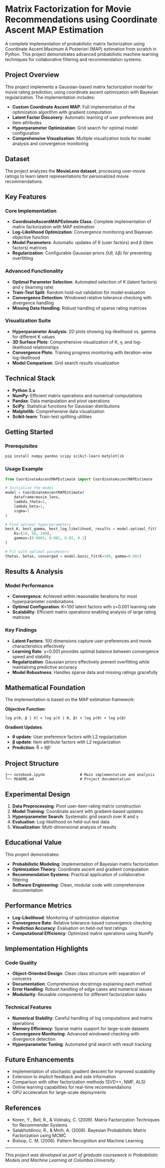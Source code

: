 # Matrix Factorization for Movie Recommendations using Coordinate Ascent MAP Estimation

A complete implementation of probabilistic matrix factorization using Coordinate Ascent Maximum A Posteriori (MAP) estimation from scratch in Python. This project demonstrates advanced probabilistic machine learning techniques for collaborative filtering and recommendation systems.

## Project Overview

This project implements a Gaussian-based matrix factorization model for movie rating prediction, using coordinate ascent optimization with Bayesian regularization. The implementation includes:

- **Custom Coordinate Ascent MAP**: Full implementation of the optimization algorithm with gradient computation
- **Latent Factor Discovery**: Automatic learning of user preferences and item attributes
- **Hyperparameter Optimization**: Grid search for optimal model configuration
- **Comprehensive Visualization**: Multiple visualization tools for model analysis and convergence monitoring

## Dataset

The project analyzes the **MovieLens dataset**, processing user-movie ratings to learn latent representations for personalized movie recommendations.

## Key Features

### Core Implementation

- **CoordinateAscentMAPEstimate Class**: Complete implementation of matrix factorization with MAP estimation
- **Log-Likelihood Optimization**: Convergence monitoring and Bayesian objective function
- **Model Parameters**: Automatic updates of θ (user factors) and β (item factors) matrices
- **Regularization**: Configurable Gaussian priors (λ*θ, λ*β) for preventing overfitting

### Advanced Functionality

- **Optimal Parameter Selection**: Automated selection of K (latent factors) and γ (learning rate)
- **Train-Test Split**: Random hold-out validation for model evaluation
- **Convergence Detection**: Windowed relative tolerance checking with divergence handling
- **Missing Data Handling**: Robust handling of sparse rating matrices

### Visualization Suite

- **Hyperparameter Analysis**: 2D plots showing log-likelihood vs. gamma for different K values
- **3D Surface Plots**: Comprehensive visualization of K, γ, and log-likelihood relationships
- **Convergence Plots**: Training progress monitoring with iteration-wise log-likelihood
- **Model Comparison**: Grid search results visualization

## Technical Stack

- **Python 3.x**
- **NumPy**: Efficient matrix operations and numerical computations
- **Pandas**: Data manipulation and pivot operations
- **SciPy**: Statistical functions for Gaussian distributions
- **Matplotlib**: Comprehensive data visualization
- **Scikit-learn**: Train-test splitting utilities

## Getting Started

### Prerequisites

```bash
pip install numpy pandas scipy scikit-learn matplotlib
```

### Usage Example

```python
from CoordinateAscentMAPEstimate import CoordinateAscentMAPEstimate

# Initialize the model
model = CoordinateAscentMAPEstimate(
    dataframe=movie_lens,
    lambda_theta=1,
    lambda_beta=1,
    sigma=1
)

# Find optimal hyperparameters
best_K, best_gamma, best_log_likelihood, results = model.optimal_fit(
    Ks=[10, 50, 100],
    gammas=[0.0001, 0.001, 0.01, 0.1]
)

# Fit with optimal parameters
thetas, betas, converged = model.basic_fit(K=100, gamma=0.001)
```

## Results & Analysis

### Model Performance

- **Convergence**: Achieved within reasonable iterations for most hyperparameter combinations
- **Optimal Configuration**: K=100 latent factors with γ=0.001 learning rate
- **Scalability**: Efficient matrix operations enabling analysis of large rating matrices

### Key Findings

- **Latent Factors**: 100 dimensions capture user preferences and movie characteristics effectively
- **Learning Rate**: γ=0.001 provides optimal balance between convergence speed and stability
- **Regularization**: Gaussian priors effectively prevent overfitting while maintaining predictive accuracy
- **Model Robustness**: Handles sparse data and missing ratings gracefully

## Mathematical Foundation

The implementation is based on the MAP estimation framework:

**Objective Function**:

```
log p(θ, β | X) ∝ log p(X | θ, β) + log p(θ) + log p(β)
```

**Gradient Updates**:

- **θ update**: User preference factors with L2 regularization
- **β update**: Item attribute factors with L2 regularization
- **Prediction**: R̂ = θβᵀ

## Project Structure

```
├── notebook.ipynb                # Main implementation and analysis
└── README.md                     # Project documentation
```

## Experimental Design

1. **Data Preprocessing**: Pivot user-item-rating matrix construction
2. **Model Training**: Coordinate ascent with gradient-based updates
3. **Hyperparameter Search**: Systematic grid search over K and γ
4. **Evaluation**: Log-likelihood on held-out test data
5. **Visualization**: Multi-dimensional analysis of results

## Educational Value

This project demonstrates:

- **Probabilistic Modeling**: Implementation of Bayesian matrix factorization
- **Optimization Theory**: Coordinate ascent and gradient computation
- **Recommendation Systems**: Practical application of collaborative filtering
- **Software Engineering**: Clean, modular code with comprehensive documentation

## Performance Metrics

- **Log-Likelihood**: Monitoring of optimization objective
- **Convergence Rate**: Relative tolerance-based convergence checking
- **Prediction Accuracy**: Evaluation on held-out test ratings
- **Computational Efficiency**: Optimized matrix operations using NumPy

## Implementation Highlights

### Code Quality

- **Object-Oriented Design**: Clean class structure with separation of concerns
- **Documentation**: Comprehensive docstrings explaining each method
- **Error Handling**: Robust handling of edge cases and numerical issues
- **Modularity**: Reusable components for different factorization tasks

### Technical Features

- **Numerical Stability**: Careful handling of log computations and matrix operations
- **Memory Efficiency**: Sparse matrix support for large-scale datasets
- **Convergence Monitoring**: Advanced windowed checking with divergence detection
- **Hyperparameter Tuning**: Automated grid search with result tracking

## Future Enhancements

- Implementation of stochastic gradient descent for improved scalability
- Extension to implicit feedback and side information
- Comparison with other factorization methods (SVD++, NMF, ALS)
- Online learning capabilities for real-time recommendations
- GPU acceleration for large-scale deployments

## References

- Koren, Y., Bell, R., & Volinsky, C. (2009). Matrix Factorization Techniques for Recommender Systems
- Salakhutdinov, R., & Mnih, A. (2008). Bayesian Probabilistic Matrix Factorization using MCMC
- Bishop, C. M. (2006). Pattern Recognition and Machine Learning

---

_This project was developed as part of graduate coursework in Probabilistic Models and Machine Learning at Columbia University._
